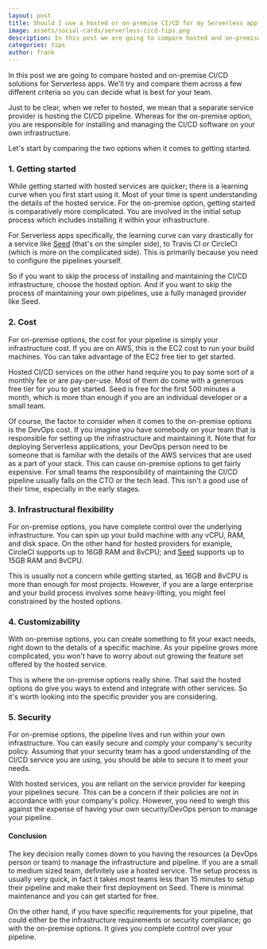 ```yaml
---
layout: post
title: Should I use a hosted or on-premise CI/CD for my Serverless app?
image: assets/social-cards/serverless-cicd-tips.png
description: In this post we are going to compare hosted and on-premise CI/CD solutions for Serverless apps. We'll try and compare them across a few different criteria so you can decide what is best for your team.
categories: tips
author: frank
---
```


In this post we are going to compare hosted and on-premise CI/CD solutions for Serverless apps. We'll try and compare them across a few different criteria so you can decide what is best for your team.

Just to be clear, when we refer to hosted, we mean that a separate service provider is hosting the CI/CD pipeline. Whereas for the on-premise option, you are responsible for installing and managing the CI/CD software on your own infrastructure.

Let's start by comparing the two options when it comes to getting started.

### 1. Getting started

While getting started with hosted services are quicker; there is a learning curve when you first start using it. Most of your time is spent understanding the details of the hosted service. For the on-premise option, getting started is comparatively more complicated. You are involved in the initial setup process which includes installing it within your infrastructure.

For Serverless apps specifically, the learning curve can vary drastically for a service like [Seed](/) (that's on the simpler side), to Travis CI or CircleCI (which is more on the complicated side). This is primarily because you need to configure the pipelines yourself.

So if you want to skip the process of installing and maintaining the CI/CD infrastructure, choose the hosted option. And if you want to skip the process of maintaining your own pipelines, use a fully managed provider like Seed.

### 2. Cost

For on-premise options, the cost for your pipeline is simply your infrastructure cost. If you are on AWS, this is the EC2 cost to run your build machines. You can take advantage of the EC2 free tier to get started.

Hosted CI/CD services on the other hand require you to pay some sort of a monthly fee or are pay-per-use. Most of them do come with a generous free tier for you to get started. Seed is free for the first 500 minutes a month, which is more than enough if you are an individual developer or a small team.

Of course, the factor to consider when it comes to the on-premise options is the DevOps cost. If you imagine you have somebody on your team that is responsible for setting up the infrastructure and maintaining it. Note that for deploying Serverless applications, your DevOps person need to be someone that is familiar with the details of the AWS services that are used as a part of your stack. This can cause on-premise options to get fairly expensive. For small teams the responsibility of maintaining the CI/CD pipeline usually falls on the CTO or the tech lead. This isn't a good use of their time, especially in the early stages.

### 3. Infrastructural flexibility

For on-premise options, you have complete control over the underlying infrastructure. You can spin up your build machine with any vCPU, RAM, and disk space. On the other hand for hosted providers for example, CircleCI supports up to 16GB RAM and 8vCPU; and [Seed](/) supports up to 15GB RAM and 8vCPU.

This is usually not a concern while getting started, as 16GB and 8vCPU is more than enough for most projects. However, if you are a large enterprise and your build process involves some heavy-lifting, you might feel constrained by the hosted options.

### 4. Customizability

With on-premise options, you can create something to fit your exact needs, right down to the details of a specific machine. As your pipeline grows more complicated, you won't have to worry about out growing the feature set offered by the hosted service.

This is where the on-premise options really shine. That said the hosted options do give you ways to extend and integrate with other services. So it's worth looking into the specific provider you are considering.

### 5. Security

For on-premise options, the pipeline lives and run within your own infrastructure. You can easily secure and comply your company's security policy. Assuming that your security team has a good understanding of the CI/CD service you are using, you should be able to secure it to meet your needs.

With hosted services, you are reliant on the service provider for keeping your pipelines secure. This can be a concern if their policies are not in accordance with your company's policy. However, you need to weigh this against the expense of having your own security/DevOps person to manage your pipeline.

#### Conclusion

The key decision really comes down to you having the resources (a DevOps person or team) to manage the infrastructure and pipeline. If you are a small to medium sized team, definitely use a hosted service. The setup process is usually very quick, in fact it takes most teams less than 15 minutes to setup their pipeline and make their first deployment on Seed. There is minimal maintenance and you can get started for free.

On the other hand, if you have specific requirements for your pipeline, that could either be the infrastructure requirements or security compliance; go with the on-premise options. It gives you complete control over your pipeline.
